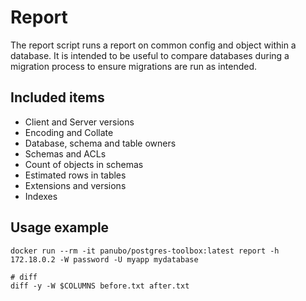 # Report

The report script runs a report on common config and object within a database. It is intended to be useful to compare databases during a migration process to ensure migrations are run as intended.

## Included items

* Client and Server versions
* Encoding and Collate
* Database, schema and table owners
* Schemas and ACLs
* Count of objects in schemas
* Estimated rows in tables
* Extensions and versions
* Indexes

## Usage example

```
docker run --rm -it panubo/postgres-toolbox:latest report -h 172.18.0.2 -W password -U myapp mydatabase

# diff
diff -y -W $COLUMNS before.txt after.txt
```
